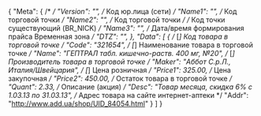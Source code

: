 {
	"Meta": {
		/*  */
		"Version": "",
		/* Код юр.лица (сети) */
		"Name1": "",
		/* Код торговой точки */
		"Name2": "",
		/* Код торговой точки */
		/* Код точки существующий (BR_NICK) */
		"Name3": "",
		/* Дата/время формирования прайса Временная зона */
		"DTZ": "",
	},
	"Data": [
		{
			/* [*] Код товара в торговой точке */
			"Code": "321654", 
			/* [*] Наименование товара в торговой точке */
			"Name": "ГЕПТРАЛ табл. кишечно-раств. 400 мг, №20",
			/* [*] Производитель товара в торговой точке */
			"Maker": "Аббот С.р.Л., Италия/Швейцария",
			/* [*] Цена розничная */
			"Price1": 325.00,
			/* Цена закупочная */
			"Price2": 450.00, 
			/* Остаток товара в торговой точке */
			"Quant": 2.33,
			/* Описание (акция) */
			"Desc": "Товар месяца, скидка 6% с 1.03.13 по 31.03.13",
			/* Адрес товара на сайте интернет-аптеки */
			"Addr": "http://www.add.ua/shop/UID_84054.html"
		}
	]
}
